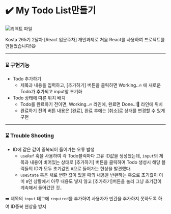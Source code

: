 # ✔️ My Todo List만들기


![리액트 파일](https://github.com/ks1026/todolist1/assets/109998789/7ae1a3fb-6c3d-4ddc-974e-c6e61d6e05bc)


Kosta 265기 2달차 [React 입문주차] 개인과제로 처음 React를 사용하여 프로젝트를 만들었습니다!😆

---
### ⌛ 구현기능
- Todo 추가하기
  - 제목과 내용을 입력하고, [추가하기] 버튼을 클릭하면 Working..🔥 에 새로운 Todo가 추가되고 input창 초기화
- Todo 상태에 따른 위치 배치
  - Todo를 완료하기 전이면, Working..🔥 라인에, 완료면 Done..!🎉 라인에 위치
  - 완료하기 전의 버튼 내용은 [완료], 완료 후에는 [취소]로 상태를 변경할 수 있게 구현
---
### ⌛ Trouble Shooting
- ID에 같은 값이 중복되어 들어가는 오류 발생
  - `useRef` 훅을 사용하여 각 Todo블럭마다 고유 ID값을 생성했는데, `input`의 제목과 내용이 비어있는 상태로 [추가하기] 버튼을 클릭하여 Todo 생성시 해당 블럭들의 ID가 모두 초기값인 `0`으로 들어가는 현상을 발견했다.
  - `useState` 훅은 새로 변한 값이 있을 때의 내용을 반환하는 훅으로 초기값이 이미 `0`인 상황에서 아무 내용도 넣지 않고 [추가하기]버튼을 눌러 그냥 초기값이 계속해서 들어갔던 것..
  
➡️ 제목의 `input` 태그에 `required`를 추가하여 사용자가 빈칸을 추가하지 못하도록 하여 ID중복 현상을 방지

